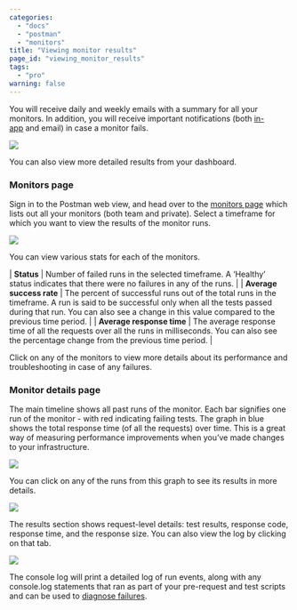 ```yaml
---
categories: 
  - "docs"
  - "postman"
  - "monitors"
title: "Viewing monitor results"
page_id: "viewing_monitor_results"
tags: 
  - "pro"
warning: false
---
```


You will receive daily and weekly emails with a summary for all your monitors. In addition, you will receive important notifications (both [in-app](/docs/postman/notifications) and email) in case a monitor fails.

![](https://s3.amazonaws.com/postman-static-getpostman-com/postman-docs/59085644.png)

You can also view more detailed results from your dashboard.

### Monitors page

Sign in to the Postman web view, and head over to the [monitors page](https://monitor.getpostman.com/) which lists out all your monitors (both team and private). Select a timeframe for which you want to view the results of the monitor runs.

![](https://s3.amazonaws.com/postman-static-getpostman-com/postman-docs/59042580.png)

You can view various stats for each of the monitors.

| **Status** | Number of failed runs in the selected timeframe. A ‘Healthy’ status indicates that there were no failures in any of the runs. |
| **Average success rate** | The percent of successful runs out of the total runs in the timeframe. A run is said to be successful only when all the tests passed during that run. You can also see a change in this value compared to the previous time period. |
| **Average response time** | The average response time of all the requests over all the runs in milliseconds. You can also see the percentage change from the previous time period. |


Click on any of the monitors to view more details about its performance and troubleshooting in case of any failures.

### Monitor details page

The main timeline shows all past runs of the monitor. Each bar signifies one run of the monitor - with red indicating failing tests. The graph in blue shows the total response time (of all the requests) over time. This is a great way of measuring performance improvements when you’ve made changes to your infrastructure.

![](https://s3.amazonaws.com/postman-static-getpostman-com/postman-docs/59042594.png)

You can click on any of the runs from this graph to see its results in more details.

![](https://s3.amazonaws.com/postman-static-getpostman-com/postman-docs/59042608.png)  

The results section shows request-level details: test results, response code, response time, and the response size. You can also view the log by clicking on that tab.

![](https://s3.amazonaws.com/postman-static-getpostman-com/postman-docs/59042622.png)

The console log will print a detailed log of run events, along with any console.log statements that ran as part of your pre-request and test scripts and can be used to [diagnose failures](/docs/postman/monitors/troubleshooting_monitors).
